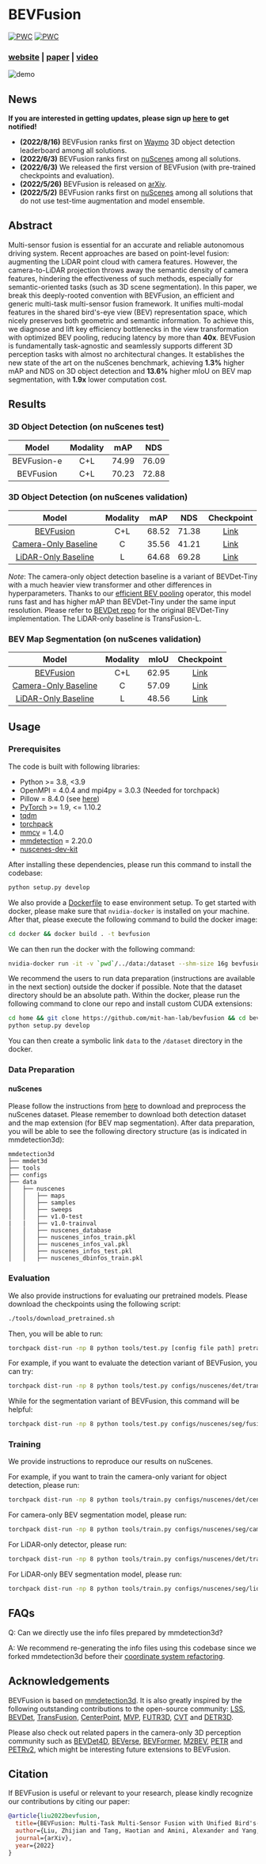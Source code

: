 # BEVFusion

[![PWC](https://img.shields.io/endpoint.svg?url=https://paperswithcode.com/badge/bevfusion-multi-task-multi-sensor-fusion-with/3d-object-detection-on-nuscenes)](https://paperswithcode.com/sota/3d-object-detection-on-nuscenes?p=bevfusion-multi-task-multi-sensor-fusion-with)
[![PWC](https://img.shields.io/endpoint.svg?url=https://paperswithcode.com/badge/bevfusion-multi-task-multi-sensor-fusion-with/3d-multi-object-tracking-on-nuscenes)](https://paperswithcode.com/sota/3d-multi-object-tracking-on-nuscenes?p=bevfusion-multi-task-multi-sensor-fusion-with)

### [website](http://bevfusion.mit.edu/) | [paper](https://arxiv.org/abs/2205.13542) | [video](https://www.youtube.com/watch?v=uCAka90si9E)

![demo](assets/demo.gif)

## News

**If you are interested in getting updates, please sign up [here](https://docs.google.com/forms/d/e/1FAIpQLSfkmfsX45HstL5rUQlS7xJthhS3Z_Pm2NOVstlXUqgaK4DEfQ/viewform) to get notified!**

- **(2022/8/16)** BEVFusion ranks first on [Waymo](https://waymo.com/open/challenges/2020/3d-detection/) 3D object detection leaderboard among all solutions.
- **(2022/6/3)** BEVFusion ranks first on [nuScenes](https://nuscenes.org/object-detection?externalData=all&mapData=all&modalities=Any) among all solutions.
- **(2022/6/3)** We released the first version of BEVFusion (with pre-trained checkpoints and evaluation).
- **(2022/5/26)** BEVFusion is released on [arXiv](https://arxiv.org/abs/2205.13542).
- **(2022/5/2)** BEVFusion ranks first on [nuScenes](https://nuscenes.org/object-detection?externalData=all&mapData=all&modalities=Any) among all solutions that do not use test-time augmentation and model ensemble.

## Abstract

Multi-sensor fusion is essential for an accurate and reliable autonomous driving system. Recent approaches are based on point-level fusion: augmenting the LiDAR point cloud with camera features. However, the camera-to-LiDAR projection throws away the semantic density of camera features, hindering the effectiveness of such methods, especially for semantic-oriented tasks (such as 3D scene segmentation). In this paper, we break this deeply-rooted convention with BEVFusion, an efficient and generic multi-task multi-sensor fusion framework. It unifies multi-modal features in the shared bird's-eye view (BEV) representation space, which nicely preserves both geometric and semantic information. To achieve this, we diagnose and lift key efficiency bottlenecks in the view transformation with optimized BEV pooling, reducing latency by more than **40x**. BEVFusion is fundamentally task-agnostic and seamlessly supports different 3D perception tasks with almost no architectural changes. It establishes the new state of the art on the nuScenes benchmark, achieving **1.3%** higher mAP and NDS on 3D object detection and **13.6%** higher mIoU on BEV map segmentation, with **1.9x** lower computation cost.

## Results

### 3D Object Detection (on nuScenes test)

|   Model   | Modality | mAP  | NDS  |
| :-------: | :------: | :--: | :--: |
| BEVFusion-e |   C+L    | 74.99 | 76.09 |
| BEVFusion |   C+L    | 70.23 | 72.88 |

### 3D Object Detection (on nuScenes validation)

|        Model         | Modality | mAP  | NDS  | Checkpoint  |
| :------------------: | :------: | :--: | :--: | :---------: |
|    [BEVFusion](configs/nuscenes/det/transfusion/secfpn/camera+lidar/swint_v0p075/convfuser.yaml)       |   C+L    | 68.52 | 71.38 | [Link](https://bevfusion.mit.edu/files/pretrained_updated/bevfusion-det.pth) |
| [Camera-Only Baseline](configs/nuscenes/det/centerhead/lssfpn/camera/256x704/swint/default.yaml) |    C     | 35.56 | 41.21 | [Link](https://bevfusion.mit.edu/files/pretrained_updated/camera-only-det.pth) |
| [LiDAR-Only Baseline](configs/nuscenes/det/transfusion/secfpn/lidar/voxelnet_0p075.yaml)  |    L     | 64.68 | 69.28 | [Link](https://bevfusion.mit.edu/files/pretrained/lidar-only-det.pth) |

*Note*: The camera-only object detection baseline is a variant of BEVDet-Tiny with a much heavier view transformer and other differences in hyperparameters. Thanks to our [efficient BEV pooling](mmdet3d/ops/bev_pool) operator, this model runs fast and has higher mAP than BEVDet-Tiny under the same input resolution. Please refer to [BEVDet repo](https://github.com/HuangJunjie2017/BEVDet) for the original BEVDet-Tiny implementation. The LiDAR-only baseline is TransFusion-L.

### BEV Map Segmentation (on nuScenes validation)

|        Model         | Modality | mIoU | Checkpoint  |
| :------------------: | :------: | :--: | :---------: |
| [BEVFusion](configs/nuscenes/seg/fusion-bev256d2-lss.yaml)       |   C+L    | 62.95 | [Link](https://bevfusion.mit.edu/files/pretrained_updated/bevfusion-seg.pth) |
| [Camera-Only Baseline](configs/nuscenes/seg/camera-bev256d2.yaml) |    C     | 57.09 | [Link](https://bevfusion.mit.edu/files/pretrained_updated/camera-only-seg.pth) |
| [LiDAR-Only Baseline](configs/nuscenes/seg/lidar-centerpoint-bev128.yaml)  |    L     | 48.56 | [Link](https://bevfusion.mit.edu/files/pretrained/lidar-only-seg.pth) |

## Usage

### Prerequisites

The code is built with following libraries:

- Python >= 3.8, \<3.9
- OpenMPI = 4.0.4 and mpi4py = 3.0.3 (Needed for torchpack)
- Pillow = 8.4.0 (see [here](https://github.com/mit-han-lab/bevfusion/issues/63))
- [PyTorch](https://github.com/pytorch/pytorch) >= 1.9, \<= 1.10.2
- [tqdm](https://github.com/tqdm/tqdm)
- [torchpack](https://github.com/mit-han-lab/torchpack)
- [mmcv](https://github.com/open-mmlab/mmcv) = 1.4.0
- [mmdetection](http://github.com/open-mmlab/mmdetection) = 2.20.0
- [nuscenes-dev-kit](https://github.com/nutonomy/nuscenes-devkit)

After installing these dependencies, please run this command to install the codebase:

```bash
python setup.py develop
```

We also provide a [Dockerfile](docker/Dockerfile) to ease environment setup. To get started with docker, please make sure that `nvidia-docker` is installed on your machine. After that, please execute the following command to build the docker image:

```bash
cd docker && docker build . -t bevfusion
```

We can then run the docker with the following command:

```bash
nvidia-docker run -it -v `pwd`/../data:/dataset --shm-size 16g bevfusion /bin/bash
```

We recommend the users to run data preparation (instructions are available in the next section) outside the docker if possible. Note that the dataset directory should be an absolute path. Within the docker, please run the following command to clone our repo and install custom CUDA extensions:

```bash
cd home && git clone https://github.com/mit-han-lab/bevfusion && cd bevfusion
python setup.py develop
```

You can then create a symbolic link `data` to the `/dataset` directory in the docker.

### Data Preparation

#### nuScenes

Please follow the instructions from [here](https://github.com/open-mmlab/mmdetection3d/blob/master/docs/en/datasets/nuscenes_det.md) to download and preprocess the nuScenes dataset. Please remember to download both detection dataset and the map extension (for BEV map segmentation). After data preparation, you will be able to see the following directory structure (as is indicated in mmdetection3d):

```
mmdetection3d
├── mmdet3d
├── tools
├── configs
├── data
│   ├── nuscenes
│   │   ├── maps
│   │   ├── samples
│   │   ├── sweeps
│   │   ├── v1.0-test
|   |   ├── v1.0-trainval
│   │   ├── nuscenes_database
│   │   ├── nuscenes_infos_train.pkl
│   │   ├── nuscenes_infos_val.pkl
│   │   ├── nuscenes_infos_test.pkl
│   │   ├── nuscenes_dbinfos_train.pkl

```

### Evaluation

We also provide instructions for evaluating our pretrained models. Please download the checkpoints using the following script: 

```bash
./tools/download_pretrained.sh
```

Then, you will be able to run:

```bash
torchpack dist-run -np 8 python tools/test.py [config file path] pretrained/[checkpoint name].pth --eval [evaluation type]
```

For example, if you want to evaluate the detection variant of BEVFusion, you can try:

```bash
torchpack dist-run -np 8 python tools/test.py configs/nuscenes/det/transfusion/secfpn/camera+lidar/swint_v0p075/convfuser.yaml pretrained/bevfusion-det.pth --eval bbox
```

While for the segmentation variant of BEVFusion, this command will be helpful:

```bash
torchpack dist-run -np 8 python tools/test.py configs/nuscenes/seg/fusion-bev256d2-lss.yaml pretrained/bevfusion-seg.pth --eval map
```

### Training

We provide instructions to reproduce our results on nuScenes.

For example, if you want to train the camera-only variant for object detection, please run:

```bash
torchpack dist-run -np 8 python tools/train.py configs/nuscenes/det/centerhead/lssfpn/camera/256x704/swint/default.yaml --model.encoders.camera.backbone.init_cfg.checkpoint pretrained/swint-nuimages-pretrained.pth
```

For camera-only BEV segmentation model, please run:

```bash
torchpack dist-run -np 8 python tools/train.py configs/nuscenes/seg/camera-bev256d2.yaml --model.encoders.camera.backbone.init_cfg.checkpoint pretrained/swint-nuimages-pretrained.pth
```

For LiDAR-only detector, please run:

```bash
torchpack dist-run -np 8 python tools/train.py configs/nuscenes/det/transfusion/secfpn/lidar/voxelnet_0p075.yaml
```

For LiDAR-only BEV segmentation model, please run:

```bash
torchpack dist-run -np 8 python tools/train.py configs/nuscenes/seg/lidar-centerpoint-bev128.yaml
```

## FAQs

Q: Can we directly use the info files prepared by mmdetection3d?

A: We recommend re-generating the info files using this codebase since we forked mmdetection3d before their [coordinate system refactoring](https://github.com/open-mmlab/mmdetection3d/blob/master/docs/en/changelog.md).

## Acknowledgements

BEVFusion is based on [mmdetection3d](https://github.com/open-mmlab/mmdetection3d). It is also greatly inspired by the following outstanding contributions to the open-source community: [LSS](https://github.com/nv-tlabs/lift-splat-shoot), [BEVDet](https://github.com/HuangJunjie2017/BEVDet), [TransFusion](https://github.com/XuyangBai/TransFusion), [CenterPoint](https://github.com/tianweiy/CenterPoint), [MVP](https://github.com/tianweiy/MVP), [FUTR3D](https://arxiv.org/abs/2203.10642), [CVT](https://github.com/bradyz/cross_view_transformers) and [DETR3D](https://github.com/WangYueFt/detr3d). 

Please also check out related papers in the camera-only 3D perception community such as [BEVDet4D](https://arxiv.org/abs/2203.17054), [BEVerse](https://arxiv.org/abs/2205.09743), [BEVFormer](https://arxiv.org/abs/2203.17270), [M2BEV](https://arxiv.org/abs/2204.05088), [PETR](https://arxiv.org/abs/2203.05625) and [PETRv2](https://arxiv.org/abs/2206.01256), which might be interesting future extensions to BEVFusion.


## Citation

If BEVFusion is useful or relevant to your research, please kindly recognize our contributions by citing our paper:

```bibtex
@article{liu2022bevfusion,
  title={BEVFusion: Multi-Task Multi-Sensor Fusion with Unified Bird's-Eye View Representation},
  author={Liu, Zhijian and Tang, Haotian and Amini, Alexander and Yang, Xingyu and Mao, Huizi and Rus, Daniela and Han, Song},
  journal={arXiv},
  year={2022}
}
```
